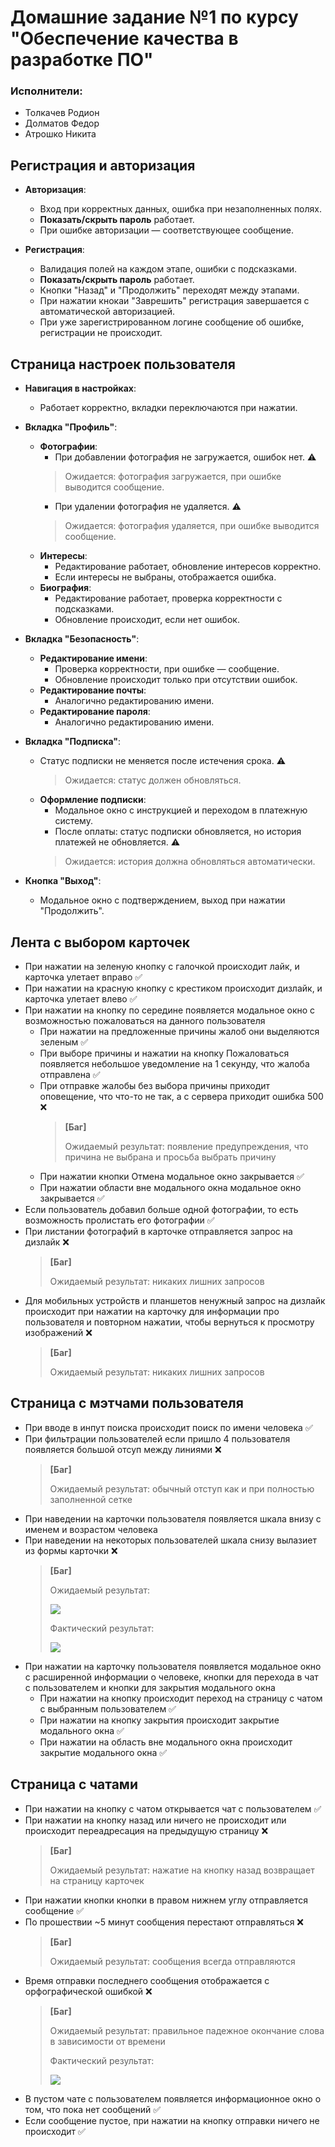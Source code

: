 # Домашние задание №1 по курсу "Обеспечение качества в разработке ПО"

### Исполнители:
- Толкачев Родион
- Долматов Федор
- Атрошко Никита

## Регистрация и авторизация

- **Авторизация**:  
  - Вход при корректных данных, ошибка при незаполненных полях.
  - **Показать/скрыть пароль** работает.
  - При ошибке авторизации — соответствующее сообщение.

- **Регистрация**:  
  - Валидация полей на каждом этапе, ошибки с подсказками.
  - **Показать/скрыть пароль** работает.
  - Кнопки "Назад" и "Продолжить" переходят между этапами.
  - При нажатии кнокаи "Заврешить" регистрация завершается с автоматической авторизацией.
  - При уже зарегистрированном логине сообщение об ошибке, регистрации не происходит.

## Страница настроек пользователя

- **Навигация в настройках**:  
  - Работает корректно, вкладки переключаются при нажатии.

- **Вкладка "Профиль"**:
  - **Фотографии**:  
    - При добавлении фотография не загружается, ошибок нет. ⚠️ 
    > Ожидается: фотография загружается, при ошибке выводится сообщение.
    - При удалении фотография не удаляется. ⚠️
    > Ожидается: фотография удаляется, при ошибке выводится сообщение.
  - **Интересы**:  
    - Редактирование работает, обновление интересов корректно.  
    - Если интересы не выбраны, отображается ошибка.
  - **Биография**:  
    - Редактирование работает, проверка корректности с подсказками.  
    - Обновление происходит, если нет ошибок.

- **Вкладка "Безопасность"**:
  - **Редактирование имени**:  
    - Проверка корректности, при ошибке — сообщение.  
    - Обновление происходит только при отсутствии ошибок.
  - **Редактирование почты**:  
    - Аналогично редактированию имени.
  - **Редактирование пароля**:  
    - Аналогично редактированию имени.

- **Вкладка "Подписка"**:
  - Статус подписки не меняется после истечения срока. ⚠️ 
    > Ожидается: статус должен обновляться.
  - **Оформление подписки**:  
    - Модальное окно с инструкцией и переходом в платежную систему.
    - После оплаты: статус подписки обновляется, но история платежей не обновляется. ⚠️
    > Ожидается: история должна обновляться автоматически.

- **Кнопка "Выход"**:  
  - Модальное окно с подтверждением, выход при нажатии "Продолжить".

## Лента с выбором карточек
- При нажатии на зеленую кнопку с галочкой происходит лайк, и карточка улетает вправо ✅
- При нажатии на красную кнопку с крестиком происходит дизлайк, и карточка улетает влево ✅
- При нажатии на кнопку по середине появляется модальное окно с возможностью пожаловаться на данного пользователя
  - При нажатии на предложенные причины жалоб они выделяются зеленым ✅
  - При выборе причины и нажатии на кнопку Пожаловаться появляется небольшое уведомление на 1 секунду, что жалоба отправлена ✅
  - При отправке жалобы без выбора причины приходит оповещение, что что-то не так, а с сервера приходит ошибка 500 ❌
    > **[Баг]**
    > 
    > Ожидаемый результат: появление предупреждения, что причина не выбрана и просьба выбрать причину
  - При нажатии кнопки Отмена модальное окно закрывается ✅
  - При нажатии области вне модального окна модальное окно закрывается ✅
- Если пользователь добавил больше одной фотографии, то есть возможность пролистать его фотографии ✅
- При листании фотографий в карточке отправляется запрос на дизлайк ❌
    > **[Баг]**
    > 
    > Ожидаемый результат: никаких лишних запросов
- Для мобильных устройств и планшетов ненужный запрос на дизлайк происходит при нажатии на карточку для информации про пользователя и повторном нажатии, чтобы вернуться к просмотру изображений ❌
    > **[Баг]**
    > 
    > Ожидаемый результат: никаких лишних запросов
## Страница с мэтчами пользователя
- При вводе в инпут поиска происходит поиск по имени человека ✅
- При фильтрации пользователей если пришло 4 пользователя появляется большой отсуп между линиями ❌
    > **[Баг]**
    > 
    > Ожидаемый результат: обычный отступ как и при полностью заполненной сетке
- При наведении на карточки пользователя появляется шкала внизу с именем и возрастом человека
- При наведении на некоторых пользователей шкала снизу вылазиет из формы карточки ❌
    > **[Баг]**
    > 
    > Ожидаемый результат:
    > 
    > ![](imgs/correct_match_card.png)
    > 
    > Фактический результат:
    > 
    > ![](imgs/incorrect_match_card.png)
- При нажатии на карточку пользователя появляется модальное окно с расширенной информации о человеке, кнопки для перехода в чат с пользователем и кнопки для закрытия модального окна
  - При нажатии на кнопку происходит переход на страницу с чатом с выбранным пользователем ✅
  - При нажатии на кнопку закрытия происходит закрытие модального окна ✅
  - При нажатии на область вне модального окна происходит закрытие модального окна ✅  
## Страница с чатами
- При нажатии на кнопку с чатом открывается чат с пользователем ✅
- При нажатии на кнопку назад или ничего не происходит или происходит переадресация на предыдущую страницу ❌
    > **[Баг]**
    > 
    > Ожидаемый результат: нажатие на кнопку назад возвращает на страницу карточек
- При нажатии кнопки кнопки в правом нижнем углу отправляется сообщение ✅
- По прошествии ~5 минут сообщения перестают отправляться ❌
    > **[Баг]**
    > 
    > Ожидаемый результат: сообщения всегда отправляются
- Время отправки последнего сообщения отображается с орфографической ошибкой ❌
    > **[Баг]**
    >
    > Ожидаемый результат: правильное падежное окончание слова в зависимости от времени
    >
    > Фактический результат: 
    >
    > ![](imgs/incorrect_message_time.jpg)
- В пустом чате с пользователем появляется информационное окно о том, что пока нет сообщений ✅
- Если сообщение пустое, при нажатии на кнопку отправки ничего не происходит ✅
